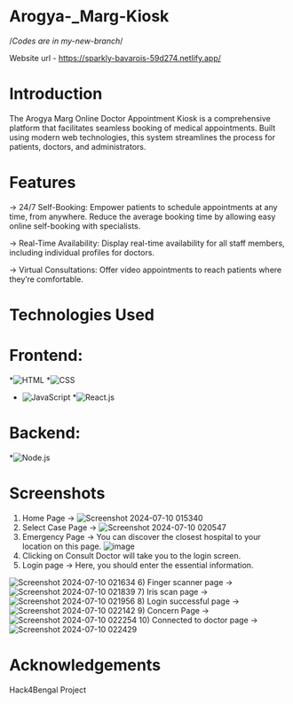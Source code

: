 # Arogya-_Marg-Kiosk
/*Codes are in my-new-branch*/

Website url - https://sparkly-bavarois-59d274.netlify.app/


# Introduction
The Arogya Marg Online Doctor Appointment Kiosk is a comprehensive platform that facilitates seamless booking of medical appointments. Built using modern web technologies, this system streamlines the process for patients, doctors, and administrators.

# Features
-> 24/7 Self-Booking: Empower patients to schedule appointments at any time, from anywhere. Reduce the average booking time by allowing easy online self-booking with specialists.

-> Real-Time Availability: Display real-time availability for all staff members, including individual profiles for doctors.

-> Virtual Consultations: Offer video appointments to reach patients where they’re comfortable.
# Technologies Used
# Frontend:
*![HTML](https://img.shields.io/badge/HTML-5-orange?style=for-the-badge&logo=html5)
*![CSS](https://img.shields.io/badge/CSS-3-blue?style=for-the-badge&logo=css3)
* ![JavaScript](https://img.shields.io/badge/JavaScript-ES6-yellow?style=for-the-badge&logo=javascript)
*![React.js](https://img.shields.io/badge/React.js-v17.0-blue?style=for-the-badge&logo=react)
# Backend:
*![Node.js](https://img.shields.io/badge/Node.js-v14.17-green?style=for-the-badge&logo=node.js)

# Screenshots
1) Home Page -> ![Screenshot 2024-07-10 015340](https://github.com/SudiptaMajumder27/Arogya-_Marg-Kiosk/assets/143156739/8f02f0d2-bbb4-4929-94ee-8efcc13706c3)
2) Select Case Page -> ![Screenshot 2024-07-10 020547](https://github.com/SudiptaMajumder27/Arogya-_Marg-Kiosk/assets/143156739/c9766b55-5447-472c-a618-7a1486e4a687)
3) Emergency Page -> You can discover the closest hospital to your location on this page.
![image](https://github.com/SudiptaMajumder27/Arogya-_Marg-Kiosk/assets/143156739/43f2afe5-eadc-464b-868f-317c07f8b3b9)
4) Clicking on Consult Doctor will take you to the login screen.
5) Login page -> Here, you should enter the essential information.

![Screenshot 2024-07-10 021634](https://github.com/SudiptaMajumder27/Arogya-_Marg-Kiosk/assets/143156739/6183e8e5-80ee-4adb-98e3-c23f17bf1e95)
6) Finger scanner page -> 
![Screenshot 2024-07-10 021839](https://github.com/SudiptaMajumder27/Arogya-_Marg-Kiosk/assets/143156739/a61936e7-3ce7-4ee0-a6f0-72a965c0d08c)
7) Iris scan page -> ![Screenshot 2024-07-10 021956](https://github.com/SudiptaMajumder27/Arogya-_Marg-Kiosk/assets/143156739/8e40b3c4-a4db-42b3-a5ff-b44d8078d2f4)
8) Login successful page -> ![Screenshot 2024-07-10 022142](https://github.com/SudiptaMajumder27/Arogya-_Marg-Kiosk/assets/143156739/87f516ea-b5d5-44a6-8111-d55a4add980a)
9) Concern Page -> ![Screenshot 2024-07-10 022254](https://github.com/SudiptaMajumder27/Arogya-_Marg-Kiosk/assets/143156739/800a5aea-4d32-4a03-a728-b7f635d7b13d)
10) Connected to doctor page -> ![Screenshot 2024-07-10 022429](https://github.com/SudiptaMajumder27/Arogya-_Marg-Kiosk/assets/143156739/a477939e-4410-4011-8e5a-4316f4432ffc)

# Acknowledgements
Hack4Bengal Project

